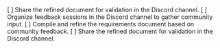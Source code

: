 [ ] Share the refined document for validation in the Discord channel.
[ ] Organize feedback sessions in the Discord channel to gather community input.
[ ] Compile and refine the requirements document based on community feedback.
[ ] Share the refined document for validation in the Discord channel.